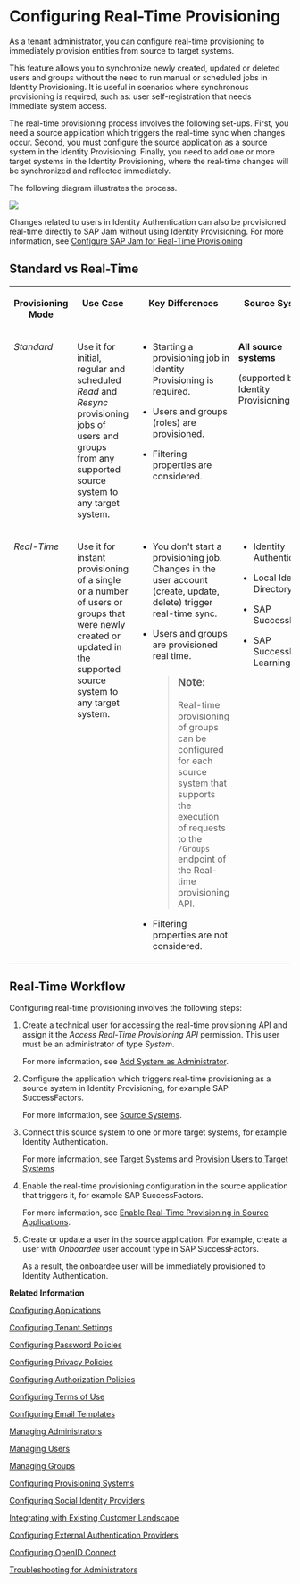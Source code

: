 <!-- loio617dd4b247e94ea682d528d61e0cb522 -->

# Configuring Real-Time Provisioning

As a tenant administrator, you can configure real-time provisioning to immediately provision entities from source to target systems.

This feature allows you to synchronize newly created, updated or deleted users and groups without the need to run manual or scheduled jobs in Identity Provisioning. It is useful in scenarios where synchronous provisioning is required, such as: user self-registration that needs immediate system access.

The real-time provisioning process involves the following set-ups. First, you need a source application which triggers the real-time sync when changes occur. Second, you must configure the source application as a source system in the Identity Provisioning. Finally, you need to add one or more target systems in the Identity Provisioning, where the real-time changes will be synchronized and reflected immediately.

The following diagram illustrates the process.

![](images/Real-Time_Provisioning-New_8bb84c3.png)

Changes related to users in Identity Authentication can also be provisioned real-time directly to SAP Jam without using Identity Provisioning. For more information, see [Configure SAP Jam for Real-Time Provisioning](configure-sap-jam-for-real-time-provisioning-a923427.md)



<a name="loio617dd4b247e94ea682d528d61e0cb522__section_nkh_qb5_53b"/>

## Standard vs Real-Time


<table>
<tr>
<th valign="top">

Provisioning Mode

</th>
<th valign="top">

Use Case

</th>
<th valign="top">

Key Differences

</th>
<th valign="top">

Source Systems

</th>
</tr>
<tr>
<td valign="top">

*Standard* 

</td>
<td valign="top">

Use it for initial, regular and scheduled *Read* and *Resync* provisioning jobs of users and groups from any supported source system to any target system.

</td>
<td valign="top">

-   Starting a provisioning job in Identity Provisioning is required.

-   Users and groups \(roles\) are provisioned.

-   Filtering properties are considered.




</td>
<td valign="top">

**All source systems**

\(supported by Identity Provisioning\)

</td>
</tr>
<tr>
<td valign="top">

*Real-Time* 

</td>
<td valign="top">

Use it for instant provisioning of a single or a number of users or groups that were newly created or updated in the supported source system to any target system.

</td>
<td valign="top">

-   You don't start a provisioning job. Changes in the user account \(create, update, delete\) trigger real-time sync.

-   Users and groups are provisioned real time.

    > ### Note:  
    > Real-time provisioning of groups can be configured for each source system that supports the execution of requests to the `/Groups` endpoint of the Real-time provisioning API.

-   Filtering properties are not considered.




</td>
<td valign="top">

-   Identity Authentication

-   Local Identity Directory

-   SAP SuccessFactors

-   SAP SuccessFactors Learning




</td>
</tr>
</table>



<a name="loio617dd4b247e94ea682d528d61e0cb522__section_rph_ygw_pxb"/>

## Real-Time Workflow

Configuring real-time provisioning involves the following steps:

1.  Create a technical user for accessing the real-time provisioning API and assign it the *Access Real-Time Provisioning API* permission. This user must be an administrator of type *System*.

    For more information, see [Add System as Administrator](add-administrators-bbbdbdd.md#loiocefb742a36754b18bbe5c3503ac6d87c).

2.  Configure the application which triggers real-time provisioning as a source system in Identity Provisioning, for example SAP SuccessFactors.

    For more information, see [Source Systems](../source-systems-58033be.md).

3.  Connect this source system to one or more target systems, for example Identity Authentication.

    For more information, see [Target Systems](../target-systems-ab3f641.md) and [Provision Users to Target Systems](provision-users-to-target-systems-af6f78b.md).

4.  Enable the real-time provisioning configuration in the source application that triggers it, for example SAP SuccessFactors.

    For more information, see [Enable Real-Time Provisioning in Source Applications](enable-real-time-provisioning-in-source-applications-0767587.md).

5.  Create or update a user in the source application. For example, create a user with *Onboardee* user account type in SAP SuccessFactors.

    As a result, the onboardee user will be immediately provisioned to Identity Authentication.


**Related Information**  


[Configuring Applications](configuring-applications-61ad3b0.md "This section describes how you can configure the user authentication, access to an application, and use a branding style in accordance with your company requirements. It also explains the trust configuration between Identity Authentication and a service provider or client (relying party).")

[Configuring Tenant Settings](configuring-tenant-settings-d4d6fdc.md "Initially, the tenants are configured to use default settings. This section describes how you as a tenant administrator can make custom tenant configurations.")

[Configuring Password Policies](configuring-password-policies-12b3395.md "Passwords for the authentication of users are subject to certain rules. These rules are defined in the password policy. Identity Authentication provides you with two predefined password policies, in addition to which you can create and configure up to three custom password policies.")

[Configuring Privacy Policies](configuring-privacy-policies-ed48466.md "You can configure a custom privacy policy document by creating a new document, adding and editing its language versions, and defining the document for an application.")

[Configuring Authorization Policies](configuring-authorization-policies-982ac5f.md "Authorization management enables SAP Cloud Identity Services administrators to use authorization policies, customize them, and assign them to users.")

[Configuring Terms of Use](configuring-terms-of-use-61d3a86.md "You can configure a custom terms of use document by creating a new document, adding and editing its language versions, and defining the document for an application.")

[Configuring Email Templates](configuring-email-templates-b2afbcd.md "Tenant administrators can use the default or a custom email template set for the application processes.")

[Managing Administrators](managing-administrators-786eea2.md "This section describes how, as a tenant administrator, you can list all administrators in the administration console for SAP Cloud Identity Services, add new administrators, and edit the administrator authorizations. You can also remove administrators.")

[Managing Users](managing-users-228428f.md "Tenant administrators can manage user accounts via the administration console for SAP Cloud Identity Services, and via APIs.")

[Managing Groups](managing-groups-ddd067c.md "Tenant administrators can create groups, and assign and unassign these groups to users via the administration console for SAP Cloud Identity Services.")

[Configuring Provisioning Systems](configuring-provisioning-systems-f149f76.md "Configure provisioning systems for synchronizing users and groups between business applications.")

[Configuring Social Identity Providers](configuring-social-identity-providers-17d400d.md "By configuring a social provider, users can log on to applications with their social media credentials by linking their accounts in Identity Authentication to the social media account.")

[Integrating with Existing Customer Landscape](integrating-with-existing-customer-landscape-cf29ea1.md "Identity Authentication can be integrated with already existing customer landscape and supports different types of delegated authentication.")

[Configuring External Authentication Providers](configuring-external-authentication-providers-4f02f94.md "Configure authentication providers in the administration console for SAP Cloud Identity Services to manage users from external providers.")

[Configuring OpenID Connect](configuring-openid-connect-a789c9c.md "You can use Identity Authentication for authentication in OpenID Connect protected applications.")

[Troubleshooting for Administrators](troubleshooting-for-administrators-f80beb5.md "This section is intended to help administrators deal with error messages in the administration console for SAP Cloud Identity Services.")

